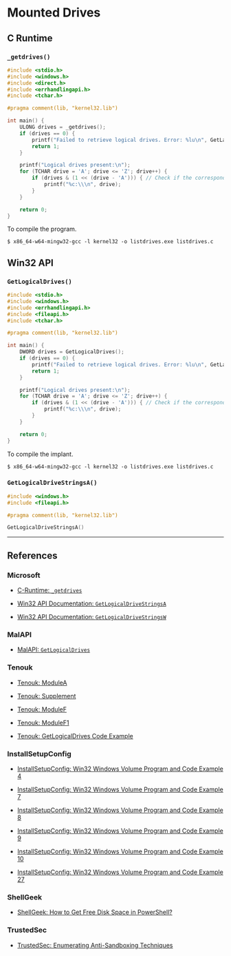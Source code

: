 # Mounted Drives

## C Runtime

### `_getdrives()`

```c
#include <stdio.h>
#include <windows.h>
#include <direct.h>
#include <errhandlingapi.h>
#include <tchar.h>

#pragma comment(lib, "kernel32.lib")

int main() {
    ULONG drives = _getdrives();
    if (drives == 0) {
        printf("Failed to retrieve logical drives. Error: %lu\n", GetLastError());
        return 1;
    }

    printf("Logical drives present:\n");
    for (TCHAR drive = 'A'; drive <= 'Z'; drive++) {
        if (drives & (1 << (drive - 'A'))) { // Check if the corresponding bit is set
            printf("%c:\\\n", drive);
        }
    }

    return 0;
}
```

To compile the program.

```
$ x86_64-w64-mingw32-gcc -l kernel32 -o listdrives.exe listdrives.c
```

## Win32 API

### `GetLogicalDrives()`

```c
#include <stdio.h>
#include <windows.h>
#include <errhandlingapi.h>
#include <fileapi.h>
#include <tchar.h>

#pragma comment(lib, "kernel32.lib")

int main() {
    DWORD drives = GetLogicalDrives();
    if (drives == 0) {
        printf("Failed to retrieve logical drives. Error: %lu\n", GetLastError());
        return 1;
    }

    printf("Logical drives present:\n");
    for (TCHAR drive = 'A'; drive <= 'Z'; drive++) {
        if (drives & (1 << (drive - 'A'))) { // Check if the corresponding bit is set
            printf("%c:\\\n", drive);
        }
    }

    return 0;
}
```

To compile the implant.

```
$ x86_64-w64-mingw32-gcc -l kernel32 -o listdrives.exe listdrives.c
```

### `GetLogicalDriveStringsA()`

```c
#include <windows.h>
#include <fileapi.h>

#pragma comment(lib, "kernel32.lib")

GetLogicalDriveStringsA()
```

---
## References

### Microsoft

- [C-Runtime: `_getdrives`](https://learn.microsoft.com/en-us/cpp/c-runtime-library/reference/getdrives?view=msvc-170)

- [Win32 API Documentation: `GetLogicalDriveStringsA`](https://learn.microsoft.com/en-us/windows/win32/api/winbase/nf-winbase-getlogicaldrivestringsa)

- [Win32 API Documentation: `GetLogicalDriveStringsW`](https://learn.microsoft.com/en-us/windows/win32/api/fileapi/nf-fileapi-getlogicaldrivestringsw)

### MalAPI

- [MalAPI: `GetLogicalDrives`](https://malapi.io/winapi/GetLogicalDrives)

### Tenouk

- [Tenouk: ModuleA](https://www.tenouk.com/ModuleA.html)

- [Tenouk: Supplement](https://www.tenouk.com/Supplement.html)

- [Tenouk: ModuleF](https://www.tenouk.com/ModuleF.html)

- [Tenouk: ModuleF1](https://www.tenouk.com/ModuleF1.html)

- [Tenouk: GetLogicalDrives Code Example](https://www.tenouk.com/cpluscodesnippet/getlogicaldrives.html)

### InstallSetupConfig

- [InstallSetupConfig: Win32 Windows Volume Program and Code Example 4](https://www.installsetupconfig.com/win32programming/windowsvolumeapis1_3.html)

- [InstallSetupConfig: Win32 Windows Volume Program and Code Example 7](https://www.installsetupconfig.com/win32programming/windowsvolumeapis1_6.html)

- [InstallSetupConfig: Win32 Windows Volume Program and Code Example 8](https://www.installsetupconfig.com/win32programming/windowsvolumeapis1_7.html)

- [InstallSetupConfig: Win32 Windows Volume Program and Code Example 9](https://www.installsetupconfig.com/win32programming/windowsvolumeapis1_8.html)

- [InstallSetupConfig:  Win32 Windows Volume Program and Code Example 10](https://www.installsetupconfig.com/win32programming/windowsvolumeapis1_9.html)

- [InstallSetupConfig: Win32 Windows Volume Program and Code Example 27](https://www.installsetupconfig.com/win32programming/windowsvolumeapis1_26.html)

### ShellGeek

- [ShellGeek: How to Get Free Disk Space in PowerShell?]([https://shellgeek.com/how-to-get-free-disk-space-in-powershell/](https://shellgeek.com/how-to-get-free-disk-space-in-powershell/))

### TrustedSec

- [TrustedSec: Enumerating Anti-Sandboxing Techniques](https://trustedsec.com/blog/enumerating-anti-sandboxing-techniques)